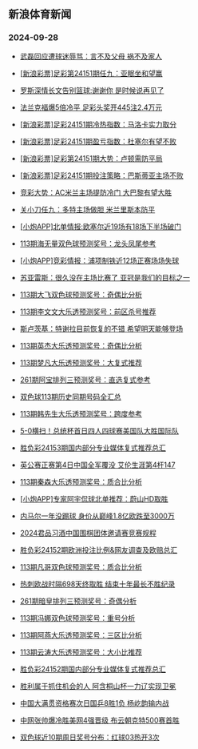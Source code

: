 ## 新浪体育新闻 
### 2024-09-28

+ [武磊回应遭球迷辱骂：言不及父母 祸不及家人](https://sports.sina.com.cn/china/2024-09-27/doc-incqqcqa8065756.shtml)

+ [[新浪彩票]足彩第24151期任九：亚眠坐和望赢](https://sports.sina.com.cn/l/2024-09-27/doc-incqpxhk1834035.shtml)

+ [罗斯深情长文告别篮球:谢谢你 是时候说再见了](https://sports.sina.com.cn/basketball/nba/2024-09-26/doc-incqphkq5238491.shtml)

+ [法兰克福爆5倍冷平 足彩头奖开445注2.4万元](https://sports.sina.com.cn/l/2024-09-27/doc-incqpxhh5064975.shtml)

+ [[新浪彩票]足彩24151期冷热指数：马洛卡实力取分](https://sports.sina.com.cn/l/2024-09-27/doc-incqpxhe8114275.shtml)

+ [[新浪彩票]足彩24151期盈亏指数：杜塞尔有望不败](https://sports.sina.com.cn/l/2024-09-27/doc-incqpxhe8113610.shtml)

+ [[新浪彩票]足彩第24151期大势：卢顿需防平局](https://sports.sina.com.cn/l/2024-09-27/doc-incqpxhh5054050.shtml)

+ [[新浪彩票]足彩24151期投注策略：巴斯蒂亚主场不败](https://sports.sina.com.cn/l/2024-09-27/doc-incqpxhe8113105.shtml)

+ [竞彩大势：AC米兰主场提防冷门 大巴黎有望大胜](https://sports.sina.com.cn/l/2024-09-27/doc-incqpxhc1343037.shtml)

+ [关小刀任九：多特主场做胆 米兰里斯本防平](https://sports.sina.com.cn/l/2024-09-27/doc-incqqumw4863133.shtml)

+ [[小炮APP]北单情报:欧塞尔近19场有18场下半场破门](https://sports.sina.com.cn/l/2024-09-27/doc-incqpxhh5074358.shtml)

+ [113期海无量双色球预测奖号：龙头凤尾参考](https://sports.sina.com.cn/l/2024-09-27/doc-incqqumy1623694.shtml)

+ [[小炮APP]竞彩情报：浦项制铁近12场正赛场场失球](https://sports.sina.com.cn/l/2024-09-27/doc-incqpxhk1850305.shtml)

+ [苏亚雷斯：很久没在主场比赛了 亚冠是我们的目标之一](https://sports.sina.com.cn/china/2024-09-27/doc-incqqumw4861591.shtml)

+ [113期大飞双色球预测奖号：奇偶比分析](https://sports.sina.com.cn/l/2024-09-27/doc-incqqumu7844260.shtml)

+ [113期李文文大乐透预测奖号：前区杀号推荐](https://sports.sina.com.cn/l/2024-09-27/doc-incqqumw4859234.shtml)

+ [斯卢茨基：特谢拉目前恢复的不错 希望明天能够登场](https://sports.sina.com.cn/china/2024-09-27/doc-incqqumy1640828.shtml)

+ [113期英杰大乐透预测奖号：奇偶比分析](https://sports.sina.com.cn/l/2024-09-27/doc-incqqumt1077959.shtml)

+ [113期梦凡大乐透预测奖号：大复式推荐](https://sports.sina.com.cn/l/2024-09-27/doc-incqqumu7846481.shtml)

+ [261期阿宝排列三预测奖号：直选复式参考](https://sports.sina.com.cn/l/2024-09-27/doc-incqqiwa4918360.shtml)

+ [双色球113期历史同期号码全汇总](https://sports.sina.com.cn/l/2024-09-27/doc-incqqqcw7912793.shtml)

+ [113期韩先生大乐透预测奖号：跨度参考](https://sports.sina.com.cn/l/2024-09-27/doc-incqqumy1637106.shtml)

+ [5-0横扫！总统杯首日四人四球赛美国队大胜国际队](https://sports.sina.com.cn/golf/pgatour/2024-09-27/doc-incqqiwe1725919.shtml)

+ [胜负彩24153期国内部分专业媒体复式推荐总汇](https://sports.sina.com.cn/l/2024-09-27/doc-incqqqcw7910087.shtml)

+ [英公赛正赛第4日中国全军覆没 艾伦生涯第4杆147](https://sports.sina.com.cn/others/snooker/2024-09-27/doc-incqqcqh1797225.shtml)

+ [113期秦森大乐透预测奖号：质合比分析](https://sports.sina.com.cn/l/2024-09-27/doc-incqqumt1077246.shtml)

+ [[小炮APP]专家阿宇侃球北单推荐：蔚山HD取胜](https://sports.sina.com.cn/l/2024-09-27/doc-incqqumy1599682.shtml)

+ [内马尔一年没踢球 身价从巅峰1.8亿欧跌至3000万](https://sports.sina.com.cn/global/others/2024-09-27/doc-incqqumy1624546.shtml)

+ [2024君品习酒中国围棋团体邀请赛竞赛规程](https://sports.sina.com.cn/go/2024-09-27/doc-incqpxhh5067674.shtml)

+ [胜负彩24152期欧洲投注比例&网友调查及欧赔总汇](https://sports.sina.com.cn/l/2024-09-27/doc-incqpxhh5083079.shtml)

+ [113期凡哥双色球预测奖号：质合比分析](https://sports.sina.com.cn/l/2024-09-27/doc-incqqumt1066851.shtml)

+ [热刺欧战时隔698天终取胜 结束十年最长不胜纪录](https://sports.sina.com.cn/g/seriea/2024-09-27/doc-incqqumw4869055.shtml)

+ [261期暗皇排列三预测奖号：奇偶分析](https://sports.sina.com.cn/l/2024-09-27/doc-incqqiwe1695214.shtml)

+ [113期冯娜双色球预测奖号：重号分析](https://sports.sina.com.cn/l/2024-09-27/doc-incqqumu7840822.shtml)

+ [113期阿燕大乐透预测奖号：三区比分析](https://sports.sina.com.cn/l/2024-09-27/doc-incqqumt1069102.shtml)

+ [113期云涛大乐透预测奖号：大小比推荐](https://sports.sina.com.cn/l/2024-09-27/doc-incqqumy1626622.shtml)

+ [胜负彩24152期国内部分专业媒体复式推荐总汇](https://sports.sina.com.cn/l/2024-09-27/doc-incqqqcw7909836.shtml)

+ [胜利属于抓住机会的人 阿含桐山杯一力辽实现卫冕](https://sports.sina.com.cn/go/2024-09-27/doc-incqqcpz1300049.shtml)

+ [中国大满贯资格赛次日国乒8胜1负 杨屹韵输内战](https://sports.sina.com.cn/others/pingpang/2024-09-27/doc-incqrezs4770503.shtml)

+ [中网张帅爆冷胜美网4强晋级 布云朝克特500赛首胜](https://sports.sina.com.cn/tennis/china/2024-09-27/doc-incqrezp0920383.shtml)

+ [双色球近10期周日奖号分布：红球03热开3次](https://sports.sina.com.cn/l/2024-09-27/doc-incqqqea1669361.shtml)

